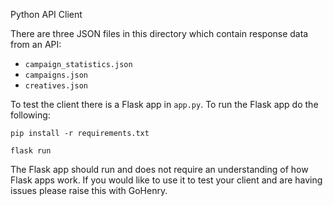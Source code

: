 Python API Client

There are three JSON files in this directory which contain response data from an API:
- `campaign_statistics.json`
- `campaigns.json`
- `creatives.json`

To test the client there is a Flask app in `app.py`.
To run the Flask app do the following:
```
pip install -r requirements.txt
```

``
flask run
``

The Flask app should run and does not require an understanding of how Flask apps work. If you would like to use it to test your client and are having issues please raise this with GoHenry.